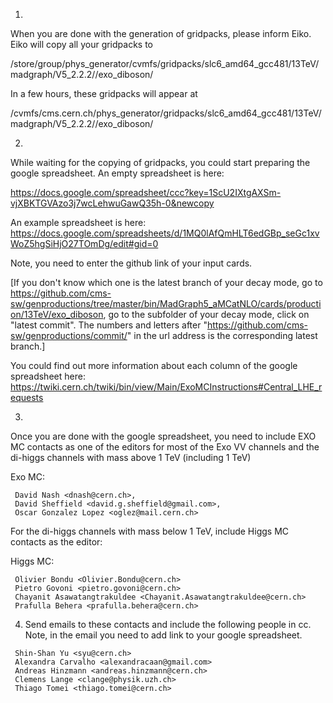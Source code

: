 
1)
 When you are done with the generation of gridpacks, please inform Eiko. 
Eiko will copy all your gridpacks to

/store/group/phys_generator/cvmfs/gridpacks/slc6_amd64_gcc481/13TeV/madgraph/V5_2.2.2//exo_diboson/ 

In a few hours, these gridpacks will appear at 

/cvmfs/cms.cern.ch/phys_generator/gridpacks/slc6_amd64_gcc481/13TeV/madgraph/V5_2.2.2//exo_diboson/

2)
While waiting for the copying of gridpacks, you could start preparing the google spreadsheet.
An empty spreadsheet is here:

https://docs.google.com/spreadsheet/ccc?key=1ScU2IXtgAXSm-vjXBKTGVAzo3j7wcLehwuGawQ35h-0&newcopy

An example spreadsheet is here:
https://docs.google.com/spreadsheets/d/1MQ0lAfQmHLT6edGBp_seGc1xvWoZ5hgSiHjO27TOmDg/edit#gid=0

Note, you need to enter the github link of your input cards.

[If you don't know which one is the latest branch of your decay mode,
go to https://github.com/cms-sw/genproductions/tree/master/bin/MadGraph5_aMCatNLO/cards/production/13TeV/exo_diboson,
go to the subfolder of your decay mode, click on "latest commit". The numbers and letters after
"https://github.com/cms-sw/genproductions/commit/" in the url address is the corresponding latest branch.]

 You could find out more information about each column of the google spreadsheet here:
 https://twiki.cern.ch/twiki/bin/view/Main/ExoMCInstructions#Central_LHE_requests

3)

  Once you are done with the google spreadsheet, you need to include EXO MC contacts as one of the editors for 
 most of the Exo VV channels and the di-higgs channels with mass above 1 TeV (including 1 TeV)

 Exo MC:
```
 David Nash <dnash@cern.ch>, 
 David Sheffield <david.g.sheffield@gmail.com>,
 Oscar Gonzalez Lopez <oglez@mail.cern.ch>
```

 For the di-higgs channels with mass below 1 TeV, include Higgs MC contacts as the editor:

 Higgs MC:

```
 Olivier Bondu <Olivier.Bondu@cern.ch>
 Pietro Govoni <pietro.govoni@cern.ch>
 Chayanit Asawatangtrakuldee <Chayanit.Asawatangtrakuldee@cern.ch>
 Prafulla Behera <prafulla.behera@cern.ch>
```

4) Send emails to these contacts and include the following people in cc.
 Note, in the email you need to add link to your google spreadsheet.

```
 Shin-Shan Yu <syu@cern.ch>
 Alexandra Carvalho <alexandracaan@gmail.com>
 Andreas Hinzmann <andreas.hinzmann@cern.ch>
 Clemens Lange <clange@physik.uzh.ch>
 Thiago Tomei <thiago.tomei@cern.ch>
```
 



 
